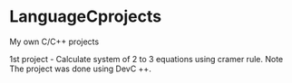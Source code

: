 # LanguageCprojects
My own C/C++ projects

1st project - Calculate system of 2 to 3 equations using cramer rule.
Note The project was done using DevC ++.
